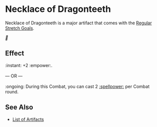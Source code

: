 # Necklace of Dragonteeth

Necklace of Dragonteeth is a major artifact that comes with the [Regular Stretch Goals](../content.md).

*🚧*


## Effect

:instant: +2 :empower:.<br><br>— OR —<br><br>:ongoing: During this Combat, you can cast 2 [:spellpower:](../spells.md) per Combat round.


## See Also

- [List of Artifacts](../artifacts.md)
